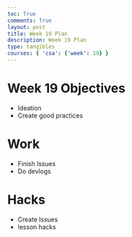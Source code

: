 ```yaml
---
toc: True
comments: True
layout: post
title: Week 19 Plan
description: Week 19 Plan
type: tangibles
courses: { 'csa': {'week': 19} }
---
```


# Week 19 Objectives
- Ideation
- Create good practices

# Work
- Finish Issues
- Do devlogs

# Hacks
- Create Issues
- lesson hacks


